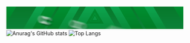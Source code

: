 ![header](standard.gif)
![Anurag's GitHub stats](https://github-readme-stats.vercel.app/api?username=combat845alt&layout=compact&theme=chartreuse-dark)
![Top Langs](https://github-readme-stats.vercel.app/api/top-langs/?username=combat845alt&theme=chartreuse-dark)

